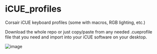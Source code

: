 # iCUE_profiles
Corsair iCUE keyboard profiles (some with macros, RGB lighting, etc.)

Download the whole repo or just copy/paste from any needed .cueprofile file that you need and import into your iCUE software on your desktop.

![image](https://user-images.githubusercontent.com/986438/74556084-ca50d980-4f22-11ea-9b27-5713c7ca0d36.png)
